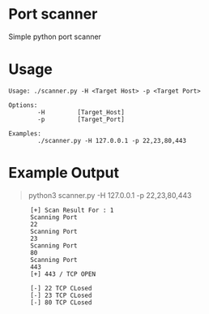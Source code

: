 # Port scanner

Simple python port scanner 


# Usage

	Usage: ./scanner.py -H <Target Host> -p <Target Port>

	Options:
	        -H         [Target_Host]                   
        	-p         [Target_Port]  

	Examples:
	        ./scanner.py -H 127.0.0.1 -p 22,23,80,443
          
          
# Example Output

>python3 scanner.py -H 127.0.0.1 -p 22,23,80,443                                                                                                                                               

          [+] Scan Result For : 1
          Scanning Port
          22
          Scanning Port
          23
          Scanning Port
          80
          Scanning Port
          443
          [+] 443 / TCP OPEN
          
          [-] 22 TCP CLosed
          [-] 23 TCP CLosed
          [-] 80 TCP CLosed
          
